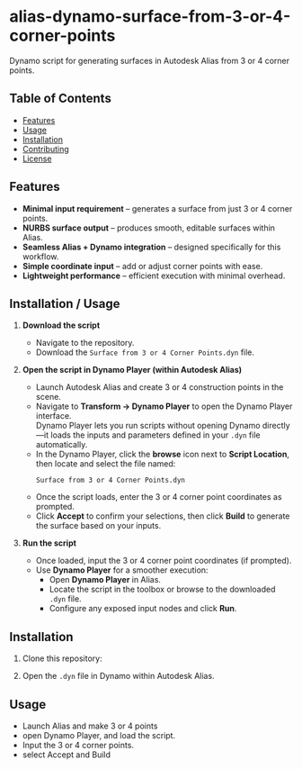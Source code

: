 # alias-dynamo-surface-from-3-or-4-corner-points

Dynamo script for generating surfaces in Autodesk Alias from 3 or 4 corner points.

## Table of Contents
- [Features](#features)
- [Usage](#usage)
- [Installation](#installation)
- [Contributing](#contributing)
- [License](#license)


## Features

- **Minimal input requirement** – generates a surface from just 3 or 4 corner points.
- **NURBS surface output** – produces smooth, editable surfaces within Alias.
- **Seamless Alias + Dynamo integration** – designed specifically for this workflow.
- **Simple coordinate input** – add or adjust corner points with ease.
- **Lightweight performance** – efficient execution with minimal overhead.

## Installation / Usage

1. **Download the script**
   - Navigate to the repository.
   - Download the `Surface from 3 or 4 Corner Points.dyn` file.

2. **Open the script in Dynamo Player (within Autodesk Alias)**
   - Launch Autodesk Alias and create 3 or 4 construction points in the scene.
   - Navigate to **Transform → Dynamo Player** to open the Dynamo Player interface.  
     Dynamo Player lets you run scripts without opening Dynamo directly—it loads the inputs and parameters defined in your `.dyn` file automatically.
   - In the Dynamo Player, click the **browse** icon next to **Script Location**, then locate and select the file named:
     ```
     Surface from 3 or 4 Corner Points.dyn
     ```
   - Once the script loads, enter the 3 or 4 corner point coordinates as prompted.
   - Click **Accept** to confirm your selections, then click **Build** to generate the surface based on your inputs.



3. **Run the script**
   - Once loaded, input the 3 or 4 corner point coordinates (if prompted).
   - Use **Dynamo Player** for a smoother execution:
     - Open **Dynamo Player** in Alias.
     - Locate the script in the toolbox or browse to the downloaded `.dyn` file.
     - Configure any exposed input nodes and click **Run**.


## Installation

1. Clone this repository:

2. Open the `.dyn` file in Dynamo within Autodesk Alias.

## Usage

- Launch Alias and make 3 or 4 points
- open Dynamo Player, and load the script.
- Input the 3 or 4 corner points.
- select Accept and Build
